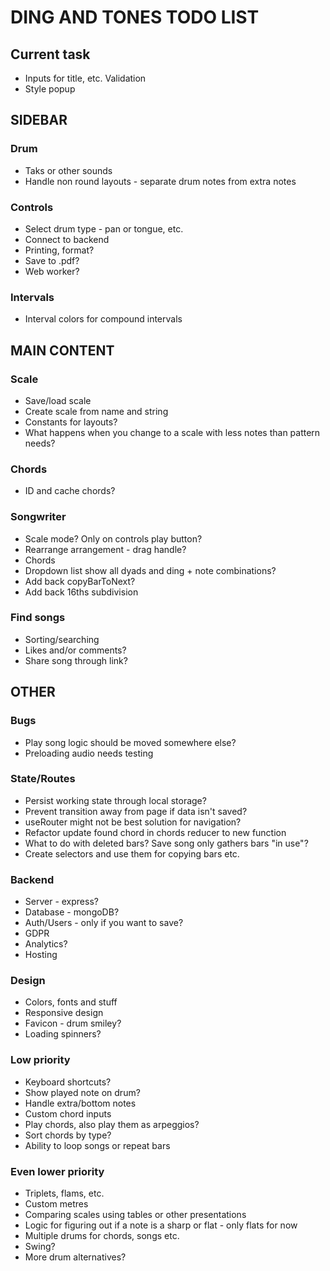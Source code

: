 # DING AND TONES TODO LIST

## Current task

* Inputs for title, etc. Validation
* Style popup

## SIDEBAR

### Drum

* Taks or other sounds
* Handle non round layouts - separate drum notes from extra notes

### Controls

* Select drum type - pan or tongue, etc.
* Connect to backend
* Printing, format?
* Save to .pdf?
* Web worker?

### Intervals

* Interval colors for compound intervals

## MAIN CONTENT

### Scale

* Save/load scale
* Create scale from name and string
* Constants for layouts?
* What happens when you change to a scale with less notes than pattern needs?

### Chords

* ID and cache chords?

### Songwriter

* Scale mode? Only on controls play button?
* Rearrange arrangement - drag handle?
* Chords
* Dropdown list show all dyads and ding + note combinations?
* Add back copyBarToNext?
* Add back 16ths subdivision

### Find songs

* Sorting/searching
* Likes and/or comments?
* Share song through link?

## OTHER

### Bugs

* Play song logic should be moved somewhere else?
* Preloading audio needs testing

### State/Routes

* Persist working state through local storage?
* Prevent transition away from page if data isn't saved?
* useRouter might not be best solution for navigation?
* Refactor update found chord in chords reducer to new function
* What to do with deleted bars? Save song only gathers bars "in use"?
* Create selectors and use them for copying bars etc.

### Backend

* Server - express?
* Database - mongoDB?
* Auth/Users - only if you want to save?
* GDPR
* Analytics?
* Hosting

### Design

* Colors, fonts and stuff
* Responsive design
* Favicon - drum smiley?
* Loading spinners?

### Low priority

* Keyboard shortcuts?
* Show played note on drum?
* Handle extra/bottom notes
* Custom chord inputs
* Play chords, also play them as arpeggios?
* Sort chords by type?
* Ability to loop songs or repeat bars

### Even lower priority

* Triplets, flams, etc.
* Custom metres
* Comparing scales using tables or other presentations
* Logic for figuring out if a note is a sharp or flat - only flats for now
* Multiple drums for chords, songs etc.
* Swing?
* More drum alternatives?
